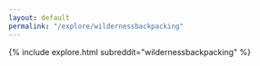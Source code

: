```yaml
---
layout: default
permalink: "/explore/wildernessbackpacking"
---
```


{% include explore.html subreddit="wildernessbackpacking" %}
